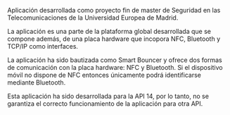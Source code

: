 Aplicación desarrollada como proyecto fin de master de Seguridad en las Telecomunicaciones de la Universidad Europea de Madrid.

La aplicación es una parte de la plataforma global desarrollada que se compone además, de una placa hardware que incopora NFC, Bluetooth y TCP/IP como interfaces.

La aplicación ha sido bautizada como Smart Bouncer y ofrece dos formas de comunicación con la placa hardware: NFC y Bluetooth. Si el dispositivo móvil no dispone de NFC entonces únicamente podrá identificarse mediante Bluetooth.

Esta aplicación ha sido desarrollada para la API 14, por lo tanto, no se garantiza el correcto funcionamiento de la aplicación para otra API.
